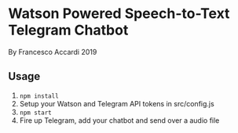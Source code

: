 # Watson Powered Speech-to-Text Telegram Chatbot
By Francesco Accardi 2019


## Usage
1. ```npm install```
2. Setup your Watson and Telegram API tokens in src/config.js
3. ```npm start```
4. Fire up Telegram, add your chatbot and send over a audio file


